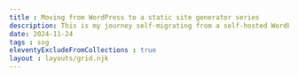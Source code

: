 ```yaml
---
title : Moving from WordPress to a static site generator series
description: This is my journey self-migrating from a self-hosted WordPress site to a static site generator (SSG).
date: 2024-11-24
tags : ssg
eleventyExcludeFromCollections : true
layout : layouts/grid.njk
---
```

